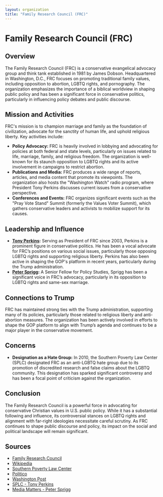 ```yaml
---
layout: organization
title: "Family Research Council (FRC)"
---
```


# Family Research Council (FRC)

## Overview
The Family Research Council (FRC) is a conservative evangelical advocacy group and think tank established in 1981 by James Dobson. Headquartered in Washington, D.C., FRC focuses on promoting traditional family values, including opposition to abortion, LGBTQ rights, and pornography. The organization emphasizes the importance of a biblical worldview in shaping public policy and has been a significant force in conservative politics, particularly in influencing policy debates and public discourse.

## Mission and Activities
FRC's mission is to champion marriage and family as the foundation of civilization, advocate for the sanctity of human life, and uphold religious liberty. Key activities include:
- **Policy Advocacy:** FRC is heavily involved in lobbying and advocating for policies at both federal and state levels, particularly on issues related to life, marriage, family, and religious freedom. The organization is well-known for its staunch opposition to LGBTQ rights and its active involvement in campaigns to restrict abortion.
- **Publications and Media:** FRC produces a wide range of reports, articles, and media content that promote its viewpoints. The organization also hosts the "Washington Watch" radio program, where President Tony Perkins discusses current issues from a conservative perspective.
- **Conferences and Events:** FRC organizes significant events such as the "Pray Vote Stand" Summit (formerly the Values Voter Summit), which gathers conservative leaders and activists to mobilize support for its causes.

## Leadership and Influence
- **[Tony Perkins](https://www.splcenter.org/fighting-hate/extremist-files/individual/tony-perkins):** Serving as President of FRC since 2003, Perkins is a prominent figure in conservative politics. He has been a vocal advocate for FRC’s positions on various social issues, particularly those opposing LGBTQ rights and supporting religious liberty. Perkins has also been active in shaping the GOP's platform in recent years, particularly during the Trump administration.
- **[Peter Sprigg](https://www.mediamatters.org/peter-sprigg):** A Senior Fellow for Policy Studies, Sprigg has been a significant voice in FRC’s advocacy, particularly in its opposition to LGBTQ rights and same-sex marriage.

## Connections to Trump
FRC has maintained strong ties with the Trump administration, supporting many of its policies, particularly those related to religious liberty and anti-abortion measures. The organization has been actively involved in efforts to shape the GOP platform to align with Trump’s agenda and continues to be a major player in the conservative movement.

## Concerns
- **Designation as a Hate Group:** In 2010, the Southern Poverty Law Center (SPLC) designated FRC as an anti-LGBTQ hate group due to its promotion of discredited research and false claims about the LGBTQ community. This designation has sparked significant controversy and has been a focal point of criticism against the organization.
  
## Conclusion
The Family Research Council is a powerful force in advocating for conservative Christian values in U.S. public policy. While it has a substantial following and influence, its controversial stances on LGBTQ rights and alignment with far-right ideologies necessitate careful scrutiny. As FRC continues to shape public discourse and policy, its impact on the social and political landscape will remain significant.

## Sources
- [Family Research Council](https://www.frc.org)
- [Wikipedia](https://en.wikipedia.org/wiki/Family_Research_Council)
- [Southern Poverty Law Center](https://www.splcenter.org/fighting-hate/extremist-files/group/family-research-council)
- [Politico](https://www.politico.com/news/family-research-council)
- [Washington Post](https://www.washingtonpost.com/politics/how-a-conservative-group-dealt-with-a-fondling-charge-against-a-rising-gop-star/2017/11/17/b3b4b8da-c956-11e7-b0cf-7689a9f2d84e_story.html)
- [SPLC - Tony Perkins](https://www.splcenter.org/fighting-hate/extremist-files/individual/tony-perkins)
- [Media Matters - Peter Sprigg](https://www.mediamatters.org/peter-sprigg)